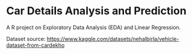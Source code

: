 # Car Details Analysis and Prediction

A R project on Exploratory Data Analysis (EDA) and Linear Regression.

Dataset source: https://www.kaggle.com/datasets/nehalbirla/vehicle-dataset-from-cardekho

